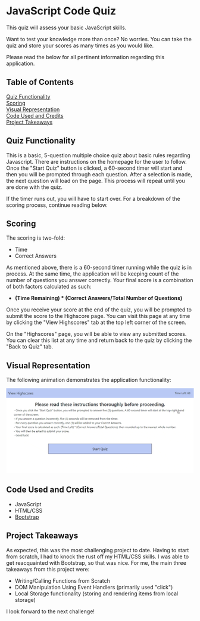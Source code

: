 # JavaScript Code Quiz

This quiz will assess your basic JavaScript skills.  

Want to test your knowledge more than once?  No worries.  You can take the quiz and store your scores as many times as you would like.  

Please read the below for all pertinent information regarding this application.

## Table of Contents

[Quiz Functionality](#quiz-functionality)\
[Scoring](#scoring)\
[Visual Representation](#visual-representation)\
[Code Used and Credits](#code-used-and-credits)\
[Project Takeaways](#project-takeaways)

## Quiz Functionality

This is a basic, 5-question multiple choice quiz about basic rules regarding Javascript.  There are instructions on the homepage for the user to follow.  Once the "Start Quiz" button is clicked, a 60-second timer will start and then you will be prompted through each question.  After a selection is made, the next question will load on the page.  This process will repeat until you are done with the quiz.  

If the timer runs out, you will have to start over.  For a breakdown of the scoring process, continue reading below.

## Scoring

The scoring is two-fold:
- Time
- Correct Answers

As mentioned above, there is a 60-second timer running while the quiz is in process.  At the same time, the application will be keeping count of the number of questions you answer correctly.  Your final score is a combination of both factors calculated as such:

- **(Time Remaining) * (Correct Answers/Total Number of Questions)**

Once you receive your score at the end of the quiz, you will be prompted to submit the score to the Highscore page.  You can visit this page at any time by clicking the "View Highscores" tab at the top left corner of the screen. 

On the "Highscores" page, you will be able to view any submitted scores.  You can clear this list at any time and return back to the quiz by clicking the "Back to Quiz" tab.

## Visual Representation

The following animation demonstrates the application functionality:

![code quiz](./assets/images/quiz.gif)


## Code Used and Credits

- JavaScript
- HTML/CSS
- [Bootstrap](https://getbootstrap.com/)

## Project Takeaways

As expected, this was the most challenging project to date.  Having to start from scratch, I had to knock the rust off my HTML/CSS skills.  I was able to get reacquainted with Bootstrap, so that was nice.  For me, the main three takeaways from this project were:
- Writing/Calling Functions from Scratch
- DOM Manipulation Using Event Handlers (primarily used "click")
- Local Storage functionality (storing and rendering items from local storage)

I look forward to the next challenge!
